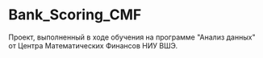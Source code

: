 # Bank_Scoring_CMF
Проект, выполненный в ходе обучения на программе "Анализ данных" от Центра Математических Финансов НИУ ВШЭ.
